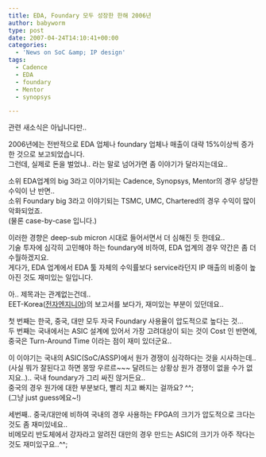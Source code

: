 ```yaml
---
title: EDA, Foundary 모두 성장한 한해 2006년
author: babyworm
type: post
date: 2007-04-24T14:10:41+00:00
categories:
  - 'News on SoC &amp; IP design'
tags:
  - Cadence
  - EDA
  - foundary
  - Mentor
  - synopsys

---
```

관련 새소식은 아닙니다만..

2006년에는 전반적으로 EDA 업체나 foundary 업체나 매출이 대략 15%이상씩 증가한 것으로 보고되었습니다.  
그런데, 실제로 돈을 벌었냐.. 라는 말로 넘어가면 좀 이야기가 달라지는데요.. 

소위 EDA업계의 big 3라고 이야기되는 Cadence, Synopsys, Mentor의 경우 상당한 수익이 난 반면..  
소위 Foundary big 3라고 이야기되는 TSMC, UMC, Chartered의 경우 수익이 많이 악화되었죠.  
(물론 case-by-case 입니다.)

이러한 경향은 deep-sub micron 시대로 들어서면서 더 심해진 듯 한데요..  
기술 투자에 심각히 고민해야 하는 foundary에 비하여, EDA 업계의 경우 약간은 좀 더 수월하겠지요.  
게다가, EDA 업계에서 EDA 툴 자체의 수익률보다 service라던지 IP 매출의 비중이 높아진 것도 재미있는 일입니다. 

아.. 제목과는 관계없는건데..  
EET-Korea(<A href="http://www.eetkorea.com/" target=_blank>전자엔지니어</A>)의 보고서를 보다가, 재미있는 부분이 있던데요..

첫 번째는 한국, 중국, 대만 모두 자국 Foundary 사용율이 압도적으로 높다는 것&#8230;  
두 번째는 국내에서는 ASIC 설계에 있어서 가장 고려대상이 되는 것이 Cost 인 반면에, 중국은 Turn-Around Time 이라는 점이 재미 있더군요..

이 이야기는 국내의 ASIC(SoC/ASSP)에서 원가 경쟁이 심각하다는 것을 시사하는데.. (사실 뭐가 잘된다고 하면 몽땅 우르르~~~ 달려드는 상황상 원가 경쟁이 없을 수가 없지요..).. 국내 foundary가 그리 싸진 않거든요..  
중국의 경우 원가에 대한 부분보다, 빨리 치고 빠지는 걸까요? ^^;  
(그냥 just guess에요~!)

세번째.. 중국/대만에 비하여 국내의 경우 사용하는 FPGA의 크기가 압도적으로 크다는 것도 좀 재미있네요..  
비메모리 반도체에서 강자라고 알려진 대만의 경우 만드는 ASIC의 크기가 아주 작다는 것도 재미있구요..^^;
